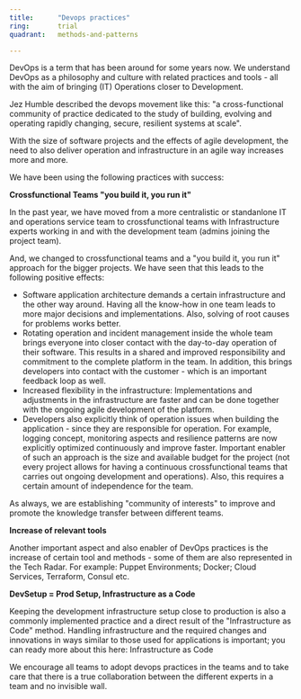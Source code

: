```yaml
---
title:      "Devops practices"
ring:       trial
quadrant:   methods-and-patterns

---
```

DevOps is a term that has been around for some years now. We understand DevOps as a philosophy and culture with related practices and tools - all with the aim of bringing (IT) Operations closer to Development.  

Jez Humble described the devops movement like this: "a cross-functional community of practice dedicated to the study of building, evolving and operating rapidly changing, secure, resilient systems at scale".

With the size of software projects and the effects of agile development, the need to also deliver operation and infrastructure in an agile way increases more and more.

We have been using the following practices with success:

**Crossfunctional Teams "you build it, you run it"**

In the past year, we have moved from a more centralistic or standanlone IT and operations service team to crossfunctional teams with Infrastructure experts working in and with the development team (admins joining the project team).

And, we changed to crossfunctional teams and a "you build it, you run it" approach for the bigger projects. We have seen that this leads to the following positive effects:
* Software application architecture demands a certain infrastructure and the other way around. Having all the know-how in one team leads to more major decisions and implementations. Also, solving of root causes for problems works better.
* Rotating operation and incident management inside the whole team brings everyone into closer contact with the day-to-day operation of their software. This results in a shared and improved responsibility and commitment to the complete platform in the team. In addition, this brings developers into contact with the customer - which is an important feedback loop as well.
* Increased flexibility in the infrastructure: Implementations and adjustments in the infrastructure are faster and can be done together with the ongoing agile development of the platform.
* Developers also explicitly think of operation issues when building the application - since they are responsible for operation. For example, logging concept, monitoring aspects and resilience patterns are now explicitly optimized continuously and improve faster.
Important enabler of such an approach is the size and available budget for the project (not every project allows for having a continuous crossfunctional teams that carries out ongoing development and operations). Also, this requires a certain amount of independence for the team.

As always, we are establishing "community of interests" to improve and promote the knowledge transfer between different teams.

**Increase of relevant tools**

Another important aspect and also enabler of DevOps practices is the increase of certain tool and methods - some of them are also represented in the Tech Radar. For example: Puppet Environments; Docker; Cloud Services, Terraform, Consul etc.

**DevSetup = Prod Setup, Infrastructure as a Code**

Keeping the development infrastructure setup close to production is also a commonly implemented practice and a direct result of the "Infrastructure as Code" method. Handling infrastructure and the required changes and innovations in ways similar to those used for applications is important; you can ready more about this here: Infrastructure as Code

We encourage all teams to adopt devops practices in the teams and to take care that there is a true collaboration between the different experts in a team and no invisible wall.
